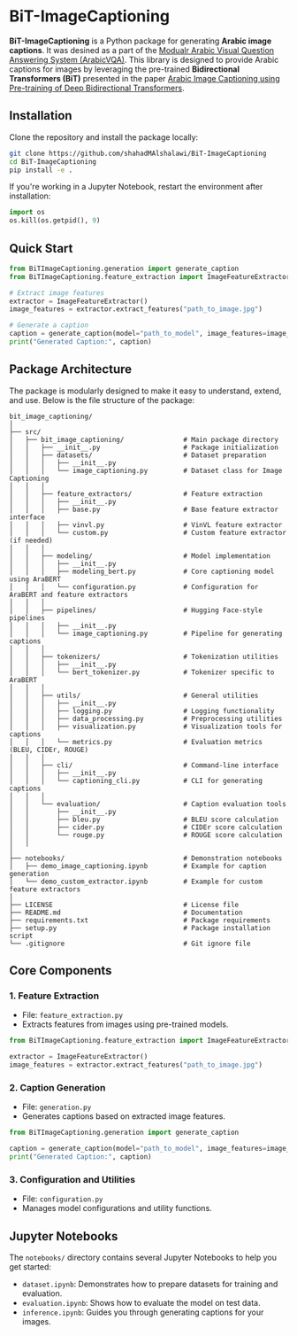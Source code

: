 # BiT-ImageCaptioning

**BiT-ImageCaptioning** is a Python package for generating **Arabic image captions**. It was desined as a part of the [Modualr Arabic Visual Question Answering System (ArabicVQA)](https://github.com/shahadMAlshalawi/ArabicVQA.git). This library is designed to provide Arabic captions for images by leveraging the pre-trained **Bidirectional Transformers (BiT)** presented in the paper [Arabic Image Captioning using Pre-training of Deep Bidirectional Transformers](https://aclanthology.org/2022.inlg-main.4/).


## Installation

Clone the repository and install the package locally:

```bash
git clone https://github.com/shahadMAlshalawi/BiT-ImageCaptioning
cd BiT-ImageCaptioning
pip install -e .
```

If you're working in a Jupyter Notebook, restart the environment after installation:

```python
import os
os.kill(os.getpid(), 9)
```



## Quick Start

```python
from BiTImageCaptioning.generation import generate_caption
from BiTImageCaptioning.feature_extraction import ImageFeatureExtractor

# Extract image features
extractor = ImageFeatureExtractor()
image_features = extractor.extract_features("path_to_image.jpg")

# Generate a caption
caption = generate_caption(model="path_to_model", image_features=image_features)
print("Generated Caption:", caption)
```



## Package Architecture

The package is modularly designed to make it easy to understand, extend, and use. Below is the file structure of the package:

```
bit_image_captioning/
│
├── src/
│   ├── bit_image_captioning/               # Main package directory
│   │   ├── __init__.py                     # Package initialization
│   │   ├── datasets/                       # Dataset preparation
│   │   │   ├── __init__.py
│   │   │   └── image_captioning.py         # Dataset class for Image Captioning
│   │   │
│   │   ├── feature_extractors/             # Feature extraction
│   │   │   ├── __init__.py
│   │   │   ├── base.py                     # Base feature extractor interface
│   │   │   ├── vinvl.py                    # VinVL feature extractor
│   │   │   └── custom.py                   # Custom feature extractor (if needed)
│   │   │
│   │   ├── modeling/                       # Model implementation
│   │   │   ├── __init__.py
│   │   │   ├── modeling_bert.py            # Core captioning model using AraBERT
│   │   │   └── configuration.py            # Configuration for AraBERT and feature extractors
│   │   │
│   │   ├── pipelines/                      # Hugging Face-style pipelines
│   │   │   ├── __init__.py
│   │   │   └── image_captioning.py         # Pipeline for generating captions
│   │   │
│   │   ├── tokenizers/                     # Tokenization utilities
│   │   │   ├── __init__.py
│   │   │   └── bert_tokenizer.py           # Tokenizer specific to AraBERT
│   │   │
│   │   ├── utils/                          # General utilities
│   │   │   ├── __init__.py
│   │   │   ├── logging.py                  # Logging functionality
│   │   │   ├── data_processing.py          # Preprocessing utilities
│   │   │   ├── visualization.py            # Visualization tools for captions
│   │   │   └── metrics.py                  # Evaluation metrics (BLEU, CIDEr, ROUGE)
│   │   │
│   │   ├── cli/                            # Command-line interface
│   │   │   ├── __init__.py
│   │   │   └── captioning_cli.py           # CLI for generating captions
│   │   │
│   │   └── evaluation/                     # Caption evaluation tools
│   │       ├── __init__.py
│   │       ├── bleu.py                     # BLEU score calculation
│   │       ├── cider.py                    # CIDEr score calculation
│   │       └── rouge.py                    # ROUGE score calculation
│   │
│
├── notebooks/                              # Demonstration notebooks
│   ├── demo_image_captioning.ipynb         # Example for caption generation
│   └── demo_custom_extractor.ipynb         # Example for custom feature extractors
│
├── LICENSE                                 # License file
├── README.md                               # Documentation
├── requirements.txt                        # Package requirements
├── setup.py                                # Package installation script
└── .gitignore                              # Git ignore file                
```



## Core Components

### 1. Feature Extraction
- File: `feature_extraction.py`
- Extracts features from images using pre-trained models.

```python
from BiTImageCaptioning.feature_extraction import ImageFeatureExtractor

extractor = ImageFeatureExtractor()
image_features = extractor.extract_features("path_to_image.jpg")
```

### 2. Caption Generation
- File: `generation.py`
- Generates captions based on extracted image features.

```python
from BiTImageCaptioning.generation import generate_caption

caption = generate_caption(model="path_to_model", image_features=image_features)
print("Generated Caption:", caption)
```

### 3. Configuration and Utilities
- File: `configuration.py`
- Manages model configurations and utility functions.


## Jupyter Notebooks

The `notebooks/` directory contains several Jupyter Notebooks to help you get started:

- `dataset.ipynb`: Demonstrates how to prepare datasets for training and evaluation.
- `evaluation.ipynb`: Shows how to evaluate the model on test data.
- `inference.ipynb`: Guides you through generating captions for your images.




